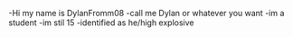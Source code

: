 -Hi my name is DylanFromm08
-call me Dylan or whatever you want
-im a student
-im stil 15
-identified as he/high explosive

<!---
DylanFromm08/DylanFromm08 is a ✨ special ✨ repository because its `README.md` (this file) appears on your GitHub profile.
You can click the Preview link to take a look at your changes.
--->
